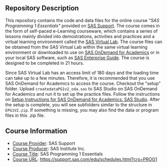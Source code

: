 <!-- This is a README file for an online course. -->

## Repository Description 

This repository contains the code and data files for the online course *"SAS Programming 1 Essentials"* provided on [SAS Support](https://support.sas.com/edu/elearning.html). The course comes in the form of self-paced e-Learning courseware, which contains a series of lessons mainly divided into demostrations, activities and practices and a virtual learning environment called the [SAS Virtual Lab](https://labs.liveweb.sas.com/Citrix/SASLabsWeb/). The course files can be obtained from the SAS Virtual Lab within the same virtual learning environment or downloaded to use on [SAS OnDemand for Academics](https://www.sas.com/en_hk/software/on-demand-for-academics.html) or in your local SAS software, such as [SAS Enterprise Guide](https://support.sas.com/en/software/enterprise-guide-support.html). The course is designed to be completed in 21 hours. 

Since SAS Virtual Lab has an access limit of 180 days and the loading time can take up to a few minutes. Therefore, it is recommended that you use SAS OnDemand for Academics to access the course. Checkout the "setup" folder. Upload ```createdataPG1v2_oda.sas``` to SAS Studio on SAS OnDemand for Academics and run it to set up the practice files. Follow the instructions on [Setup Instructions for SAS OnDemand for Academics: SAS Studio](https://vle.sas.com/pluginfile.php/800779/mod_scorm/content/93/setup_soda_new.htm). After the setup is complete, you will see subfolders similar to the structure in ```EPG1V2.zip```. If something is missing, you may also find the data or program files in this .zip file. 

## Course Information

- <ins>Course Provider</ins>: SAS Support
- <ins>Course Producer</ins>: SAS Institute Inc.
- <ins>Course Title</ins>: SAS Programming 1 Essentials
- <ins>Course URL</ins>: https://support.sas.com/edu/schedules.html?crs=PROG1
